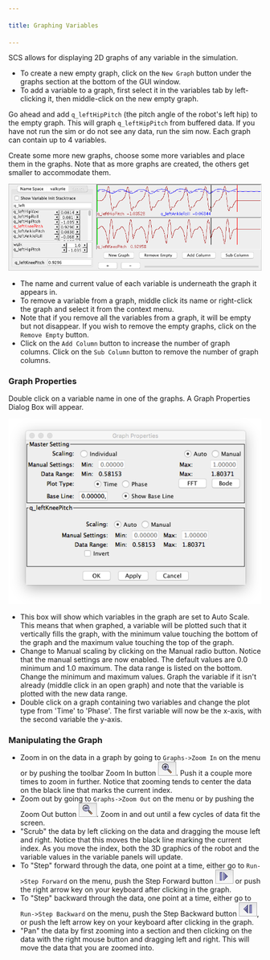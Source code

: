```yaml
---

title: Graphing Variables

---
```

SCS allows for displaying 2D graphs of any variable in the simulation.

* To create a new empty graph, click on the `New Graph` button under the graphs section at the bottom of the GUI window.
* To add a variable to a graph, first select it in the variables tab by left-clicking it, then middle-click on the new empty graph.  

Go ahead and add `q_leftHipPitch` (the pitch angle of the robot's left hip) to the empty graph.  This will graph `q_leftHipPitch` from buffered data. If you have not run the sim or do not see any data, run the sim now.  Each graph can contain up to 4 variables.

Create some more new graphs, choose some more variables and place them in the graphs. Note that as more graphs are created, the others get smaller to accommodate them.

![VarGraph](/resources/images/scs-tutorials/scsVariablesGraph.png)

* The name and current value of each variable is underneath the graph it appears in. 
* To remove a variable from a graph, middle click its name or right-click the graph and select it from the context menu. 
* Note that if you remove all the variables from a graph, it will be empty but not disappear. If you wish to remove the empty graphs, click on the `Remove Empty` button.
* Click on the `Add Column` button to increase the number of graph columns. Click on the `Sub Column` button to remove the number of graph columns.

### Graph Properties

Double click on a variable name in one of the graphs. A Graph Properties Dialog Box will appear. 

![VarGraphProps](/resources/images/scs-tutorials/scsVariableGraphProperties.png)

* This box will show which variables in the graph are set to Auto Scale. This means that when graphed, a variable will be plotted such that it vertically fills the graph, with the minimum value touching the bottom of the graph and the maximum value touching the top of the graph. 
* Change to Manual scaling by clicking on the Manual radio button. Notice that the manual settings are now enabled. The default values are 0.0 minimum and 1.0 maximum. 
 The data range is listed on the bottom. Change the minimum and maximum values. Graph the variable if it isn't already (middle click in an open graph) and note that the variable is plotted with the new data range.
* Double click on a graph containing two variables and change the plot type from 'Time' to 'Phase'. The first variable will now be the x-axis, with the second variable the y-axis. 

### Manipulating the Graph

* Zoom in on the data in a graph by going to `Graphs->Zoom In` on the menu or by pushing the toolbar Zoom In button ![ZoomIn](/resources/images/scs-tutorials/scsZoomInButton.png). Push it a couple more times to zoom in further. Notice that zooming tends to center the data on the black line that marks the current index.
* Zoom out by going to `Graphs->Zoom Out` on the menu or by pushing the Zoom Out button ![ZoomOut](/resources/images/scs-tutorials/scsZoomOutButton.png). Zoom in and out until a few cycles of data fit the screen.
* "Scrub" the data by left clicking on the data and dragging the mouse left and right. Notice that this moves the black line marking the current index. As you move the index, both the 3D graphics of the robot and the variable values in the variable panels will update.
* To "Step" forward through the data, one point at a time, either go to `Run->Step Forward` on the menu, push the Step Forward button ![StepForward](/resources/images/scs-tutorials/scsStepForwardButton.png) or push the right arrow key on your keyboard after clicking in the graph. 
* To "Step" backward through the data, one point at a time, either go to `Run->Step Backward` on the menu, push the Step Backward button ![StepBackward](/resources/images/scs-tutorials/scsStepBackwardButton.png), or push the left arrow key on your keyboard after clicking in the graph.
* "Pan" the data by first zooming into a section and then clicking on the data with the right mouse button and dragging left and right. This will move the data that you are zoomed into.
